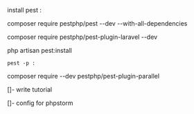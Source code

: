 install pest :

composer require pestphp/pest --dev --with-all-dependencies

composer require pestphp/pest-plugin-laravel --dev

php artisan pest:install


`pest -p :`

composer require --dev pestphp/pest-plugin-parallel



[]- write tutorial 

[]- config for phpstorm 
